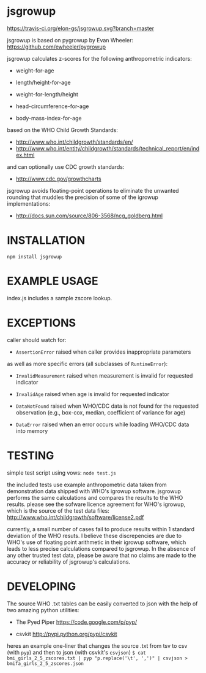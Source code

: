 jsgrowup
========

https://travis-ci.org/elon-gs/jsgrowup.svg?branch=master

jsgrowup is based on pygrowup by Evan Wheeler:
https://github.com/ewheeler/pygrowup

jsgrowup calculates z-scores for the following anthropometric indicators:

* weight-for-age

* length/height-for-age

* weight-for-length/height

* head-circumference-for-age

* body-mass-index-for-age

based on the WHO Child Growth Standards:
* http://www.who.int/childgrowth/standards/en/
* http://www.who.int/entity/childgrowth/standards/technical_report/en/index.html

and can optionally use CDC growth standards:
* http://www.cdc.gov/growthcharts

jsgrowup avoids floating-point operations to eliminate the unwanted rounding
that muddles the precision of some of the igrowup implementations:
* http://docs.sun.com/source/806-3568/ncg_goldberg.html


INSTALLATION
============
`npm install jsgrowup`


EXAMPLE USAGE
=============

index.js includes a sample zscore lookup.


EXCEPTIONS
==========

caller should watch for:

* `AssertionError` raised when caller provides inappropriate parameters

as well as more specific errors (all subclasses of `RuntimeError`):

* `InvalidMeasurement` raised when measurement is invalid for requested indicator

* `InvalidAge` raised when age is invalid for requested indicator

* `DataNotFound` raised when WHO/CDC data is not found for the requested observation (e.g., box-cox, median, coefficient of variance for age)

* `DataError` raised when an error occurs while loading WHO/CDC data into memory


TESTING
=======

simple test script using vows:
`node test.js`

the included tests use example anthropometric data taken from
demonstration data shipped with WHO's igrowup software.
jsgrowup performs the same calculations and compares the results
to the WHO results.
please see the sofware licence agreement for WHO's igrowup, which
is the source of the test data files:
http://www.who.int/childgrowth/software/license2.pdf

currently, a small number of cases fail to produce results within 1 standard
deviation of the WHO resuts. I believe these discrepencies are due to WHO's
use of floating point arithmetic in their igrowup software, which leads to
less precise calculations compared to jsgrowup. In the absence of any other
trusted test data, please be aware that no claims are made to the
accuracy or reliability of jsgrowup's calculations.


DEVELOPING
==========

The source WHO .txt tables can be easily converted to json with the help of
two amazing python utilities:

* The Pyed Piper https://code.google.com/p/pyp/

* csvkit http://pypi.python.org/pypi/csvkit

heres an example one-liner that changes the source .txt from tsv
to csv (with `pyp`) and then to json (with csvkit's `csvjson`)
`$ cat bmi_girls_2_5_zscores.txt | pyp "p.replace('\t', ',')" | csvjson > bmifa_girls_2_5_zscores.json`
